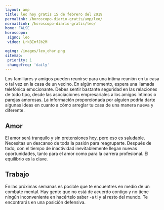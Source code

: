 ```yaml
---
layout: amp
title: leo hoy gratis 15 de febrero del 2019 
permalink: /horoscopo-diario-gratis/amp/leo/
normallink: /horoscopo-diario-gratis/leo/
home: FALSE
horoscopo:
 signo: leo
 video: LrkBImfJb2M

ogimg: /images/leo_char.png
sitemap:
 priority: 1
 changefreq: 'daily'
---
```



Los familiares y amigos pueden reunirse para una íntima reunión en tu casa o tal vez en la casa de un vecino. En algún momento, espera una llamada telefónica emocionante. Debes sentir bastante seguridad en las relaciones de todo tipo, desde las asociaciones empresariales a los amigos íntimos o parejas amorosas. La información proporcionada por alguien podría darte algunas ideas en cuanto a cómo arreglar tu casa de una manera nueva y diferente.

## Amor

El amor será tranquilo y sin pretensiones hoy, pero eso es saludable. Necesitas un descanso de toda la pasión para reagruparte. Después de todo, con el tiempo de inactividad inevitablemente llegan nuevas oportunidades, tanto para el amor como para la carrera profesional. El equilibrio es la clave.

## Trabajo

En las próximas semanas es posible que te encuentres en medio de un combate mental. Hay gente que no está de acuerdo contigo y no tiene ningún inconveniente en hacértelo saber -a ti y al resto del mundo. Te encontrarás en una posición defensiva.